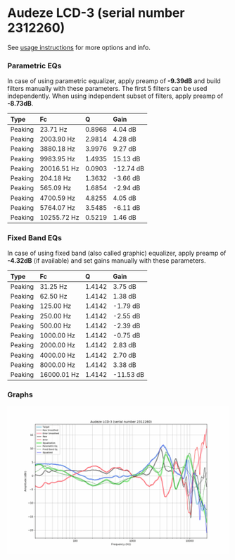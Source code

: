 # Audeze LCD-3 (serial number 2312260)
See [usage instructions](https://github.com/jaakkopasanen/AutoEq#usage) for more options and info.

### Parametric EQs
In case of using parametric equalizer, apply preamp of **-9.39dB** and build filters manually
with these parameters. The first 5 filters can be used independently.
When using independent subset of filters, apply preamp of **-8.73dB**.

| Type    | Fc          |      Q | Gain      |
|:--------|:------------|:-------|:----------|
| Peaking | 23.71 Hz    | 0.8968 | 4.04 dB   |
| Peaking | 2003.90 Hz  | 2.9814 | 4.28 dB   |
| Peaking | 3880.18 Hz  | 3.9976 | 9.27 dB   |
| Peaking | 9983.95 Hz  | 1.4935 | 15.13 dB  |
| Peaking | 20016.51 Hz | 0.0903 | -12.74 dB |
| Peaking | 204.18 Hz   | 1.3632 | -3.66 dB  |
| Peaking | 565.09 Hz   | 1.6854 | -2.94 dB  |
| Peaking | 4700.59 Hz  | 4.8255 | 4.05 dB   |
| Peaking | 5764.07 Hz  | 3.5485 | -6.11 dB  |
| Peaking | 10255.72 Hz | 0.5219 | 1.46 dB   |

### Fixed Band EQs
In case of using fixed band (also called graphic) equalizer, apply preamp of **-4.32dB**
(if available) and set gains manually with these parameters.

| Type    | Fc          |      Q | Gain      |
|:--------|:------------|:-------|:----------|
| Peaking | 31.25 Hz    | 1.4142 | 3.75 dB   |
| Peaking | 62.50 Hz    | 1.4142 | 1.38 dB   |
| Peaking | 125.00 Hz   | 1.4142 | -1.79 dB  |
| Peaking | 250.00 Hz   | 1.4142 | -2.55 dB  |
| Peaking | 500.00 Hz   | 1.4142 | -2.39 dB  |
| Peaking | 1000.00 Hz  | 1.4142 | -0.75 dB  |
| Peaking | 2000.00 Hz  | 1.4142 | 2.83 dB   |
| Peaking | 4000.00 Hz  | 1.4142 | 2.70 dB   |
| Peaking | 8000.00 Hz  | 1.4142 | 3.38 dB   |
| Peaking | 16000.01 Hz | 1.4142 | -11.53 dB |

### Graphs
![](./Audeze%20LCD-3%20(serial%20number%202312260).png)